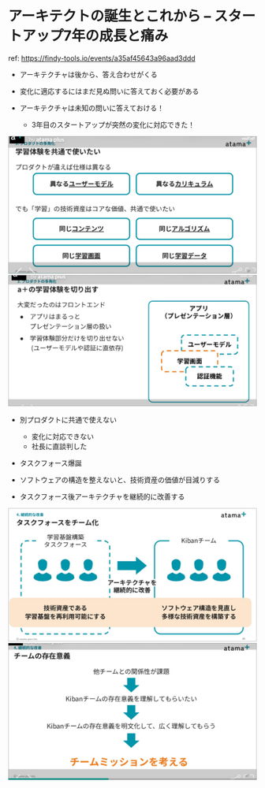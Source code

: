 # アーキテクトの誕生とこれから – スタートアップ7年の成長と痛み

ref: <https://findy-tools.io/events/a35af45643a96aad3ddd>

- アーキテクチャは後から、答え合わせがくる
- 変化に適応するにはまだ見ぬ問いに答えておく必要がある

- アーキテクチャは未知の問いに答えておける！
  - 3年目のスタートアップが突然の変化に対応できた！

![alt text](<assets/CleanShot 2024-11-30 at 17.15.50@2x.png>)
![alt text](<assets/CleanShot 2024-11-30 at 17.16.10@2x.png>)

- 別プロダクトに共通で使えない
  - 変化に対応できない
  - 社長に直談判した

- タスクフォース爆誕

- ソフトウェアの構造を整えないと、技術資産の価値が目減りする

- タスクフォース後アーキテクチャを継続的に改善する

![alt text](<assets/CleanShot 2024-11-30 at 17.24.10@2x.png>)
![alt text](<assets/CleanShot 2024-11-30 at 17.24.33@2x.png>)
